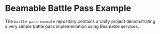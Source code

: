 # Beamable Battle Pass Example

The `battle-pass-example` repository contains a Unity project demonstrating a very simple battle pass implementation using Beamable services.

